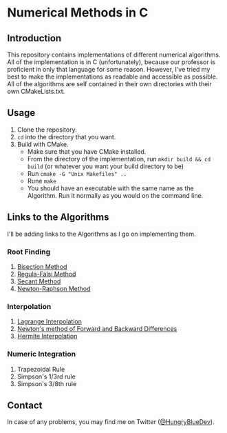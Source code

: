 # Numerical Methods in C

## Introduction

This repository contains implementations of different numerical algorithms. All of the implementation is in C (unfortunately), because our professor is proficient in only that language for some reason. However, I've tried my best to make the implementations as readable and accessible as possible. All of the algorithms are self contained in their own directories with their own CMakeLists.txt.

## Usage

1. Clone the repository.
2. `cd` into the directory that you want.
3. Build with CMake.
    - Make sure that you have CMake installed.
    - From the directory of the implementation, run `mkdir build && cd build` (or whatever you want your build directory to be)
    - Run `cmake -G "Unix Makefiles" ..`
    - Rune `make`
    - You should have an executable with the same name as the Algorithm. Run it normally as you would on the command line.

## Links to the Algorithms

I'll be adding links to the Algorithms as I go on implementing them.

### Root Finding

1. [Bisection Method](https://github.com/hungrybluedev/Numerical-Methods/tree/master/Root%20Finding/Bisection%20Method)
2. [Regula-Falsi Method](https://github.com/hungrybluedev/Numerical-Methods/tree/master/Root%20Finding/Regula-Falsi%20Method)
3. [Secant Method](https://github.com/hungrybluedev/Numerical-Methods/tree/master/Root%20Finding/Secant%20Method)
4. [Newton-Raphson Method](https://github.com/hungrybluedev/Numerical-Methods/tree/master/Root%20Finding/Newton-Raphson%20Method)

### Interpolation

1. [Lagrange Interpolation](https://github.com/hungrybluedev/Numerical-Methods/tree/master/Interpolation/Lagrange%20Polynomial%20Method)
2. [Newton's method of Forward and Backward Differences](https://github.com/hungrybluedev/Numerical-Methods/tree/master/Interpolation/Newton%20Divided%20Difference)
3. [Hermite Interpolation](https://github.com/hungrybluedev/Numerical-Methods/tree/master/Interpolation/Hermite%20Interpolation)

### Numeric Integration

1. Trapezoidal Rule
2. Simpson's 1/3rd rule
3. Simpson's 3/8th rule

## Contact

In case of any problems, you may find me on Twitter ([@HungryBlueDev](https://twitter.com/hungrybluedev)).